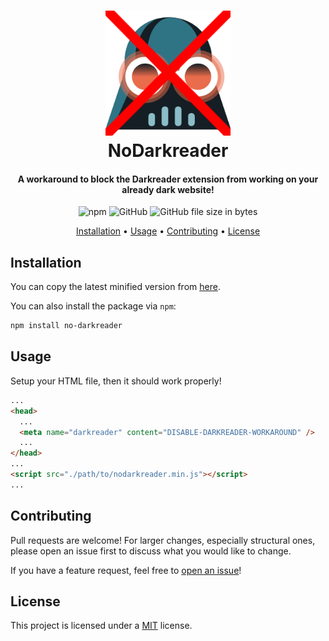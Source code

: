 <h1 align="center" style="position: relative;">
    <img width="200" src="./docs/nodarkreader.png"/><br>
    NoDarkreader
</h1>

<h4 align="center">
    A workaround to block the Darkreader extension from working on your already dark website!
</h4>

<p align="center">
    <img alt="npm" src="https://img.shields.io/npm/v/no-darkreader"/>
    <img alt="GitHub" src="https://img.shields.io/github/license/hadialqattan/no-darkreader">
    <!-- TODO: add deepscan -->
    <img alt="GitHub file size in bytes" src="https://img.shields.io/github/size/hadialqattan/no-darkreader/nodarkreader.min.js?label=minified%20size">
</p>

<p align="center">
    <a href="#installation">Installation</a> •
    <a href="#usage">Usage</a> •
    <a href="#contributing">Contributing</a> •
    <a href="#license">License</a>
</p>

## Installation

You can copy the latest minified version from [here](https://raw.githubusercontent.com/hadialqattan/no-darkreader/master/nodarkreader.min.js).

You can also install the package via `npm`:

```sh
npm install no-darkreader
```

## Usage

Setup your HTML file, then it should work properly!

```html
...
<head>
  ...
  <meta name="darkreader" content="DISABLE-DARKREADER-WORKAROUND" />
  ...
</head>
...
<script src="./path/to/nodarkreader.min.js"></script>
...
```

## Contributing

Pull requests are welcome! For larger changes, especially structural ones, please open an issue first to discuss what you would like to change.

If you have a feature request, feel free to [open an issue](https://github.com/hadialqattan/nodarkreader/issues)!

## License

This project is licensed under a [MIT](./LICENSE.md) license.
